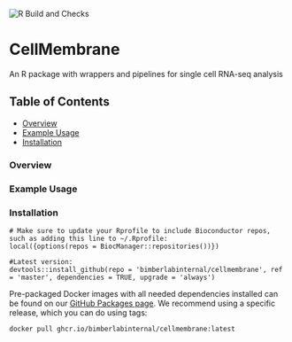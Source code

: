 ![R Build and Checks](https://github.com/BimberLabInternal/CellMembrane/workflows/R%20Build%20and%20Checks/badge.svg)

# CellMembrane
An R package with wrappers and pipelines for single cell RNA-seq analysis

## Table of Contents
* [Overview](#overview)
* [Example Usage](#example)
* [Installation](#installation)

### <a name = "overview">Overview</a>



### <a name="example">Example Usage</a>


### <a name="installation">Installation</a>

```{r}
# Make sure to update your Rprofile to include Bioconductor repos, such as adding this line to ~/.Rprofile:
local({options(repos = BiocManager::repositories())})

#Latest version:
devtools::install_github(repo = 'bimberlabinternal/cellmembrane', ref = 'master', dependencies = TRUE, upgrade = 'always')
```
    
Pre-packaged Docker images with all needed dependencies installed can be found on our [GitHub Packages page](https://github.com/orgs/BimberLabInternal/packages/container/package/CellMembrane). We recommend using a specific release, which you can do using tags: 

```
docker pull ghcr.io/bimberlabinternal/cellmembrane:latest
```
